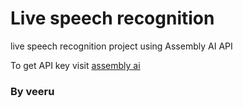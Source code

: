 # Live speech recognition
live speech recognition project using Assembly AI API 

To get API key visit [assembly ai](https://www.assemblyai.com/)


### By veeru
